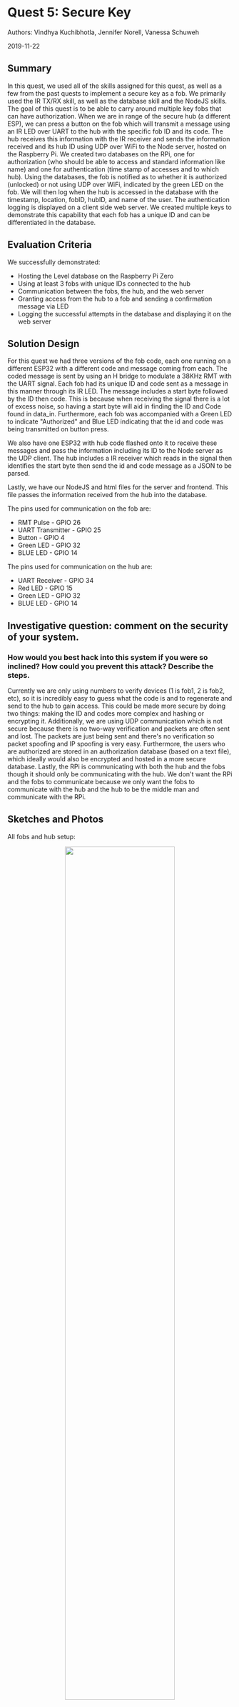 # Quest 5: Secure Key
Authors: Vindhya Kuchibhotla, Jennifer Norell, Vanessa Schuweh

2019-11-22

## Summary
In this quest, we used all of the skills assigned for this quest, as well as a few from the past quests to implement a secure key as a fob. We primarily used the IR TX/RX skill, as well as the database skill and the NodeJS skills. The goal of this quest is to be able to carry around multiple key fobs that can have authorization. When we are in range of the secure hub (a different ESP), we can press a button on the fob which will transmit a message using an IR LED over UART to the hub with the specific fob ID and its code. The hub receives this information with the IR receiver and sends the information received and its hub ID using UDP over WiFi to the Node server, hosted on the Raspberry Pi. We created two databases on the RPi, one for authorization (who should be able to access and standard information like name) and one for authentication (time stamp of accesses and to which hub). Using the databases, the fob is notified as to whether it is authorized (unlocked) or not using UDP over WiFi, indicated by the green LED on the fob. We will then log when the hub is accessed in the database with the timestamp, location, fobID, hubID, and name of the user.  The authentication logging is displayed on a client side web server. We created multiple keys to demonstrate this capability that each fob has a unique ID and can be differentiated in the database.


## Evaluation Criteria
We successfully demonstrated:

- Hosting the Level database on the Raspberry Pi Zero
- Using at least 3 fobs with unique IDs connected to the hub
- Communication between the fobs, the hub, and the web server
- Granting access from the hub to a fob and sending a confirmation message via LED
- Logging the successful attempts in the database and displaying it on the web server

## Solution Design
For this quest we had three versions of the fob code, each one running on a different ESP32 with a different code and message coming from each. The coded message is sent by using an H bridge to modulate a 38KHz RMT with the UART signal. Each fob had its unique ID and code sent as a message in this manner through its IR LED. The message includes a start byte followed by the ID then code. This is because when receiving the signal there is a lot of excess noise, so having a start byte will aid in finding the ID and Code found in data_in. Furthermore, each fob was accompanied with a Green LED to indicate "Authorized" and Blue LED indicating that the id and code was being transmitted on button press.

We also have one ESP32 with hub code flashed onto it to receive these messages and pass the information including its ID to the Node server as the UDP client. The hub includes a IR receiver which reads in the signal then identifies the start byte then send the id and code message as a JSON to be parsed.

Lastly, we have our NodeJS and html files for the server and frontend. This file passes the information received from the hub into the database.

The pins used for communication on the fob are:
- RMT Pulse - GPIO 26
- UART Transmitter - GPIO 25
- Button - GPIO 4
- Green LED - GPIO 32
- BLUE LED - GPIO 14

The pins used for communication on the hub are:
- UART Receiver - GPIO 34
- Red LED - GPIO 15
- Green LED - GPIO 32
- BLUE LED - GPIO 14

## Investigative question: comment on the security of your system.
### How would you best hack into this system if you were so inclined? How could you prevent this attack? Describe the steps.
Currently we are only using numbers to verify devices (1 is fob1, 2 is fob2, etc), so it is incredibly easy to guess what the code is and to regenerate and send to the hub to gain access. This could be made more secure by doing two things: making the ID and codes more complex and hashing or encrypting it. Additionally, we are using UDP communication which is not secure because there is no two-way verification and packets are often sent and lost. The packets are just being sent and there's no verification so packet spoofing and IP spoofing is very easy. Furthermore, the users who are authorized are stored in an authorization database (based on a text file), which ideally would also be encrypted and hosted in a more secure database. Lastly, the RPi is communicating with both the hub and the fobs though it should only be communicating with the hub. We don't want the RPi and the fobs to communicate because we only want the fobs to communicate with the hub and the hub to be the middle man and communicate with the RPi.



## Sketches and Photos
All fobs and hub setup:

<center><img src="./images/boards.jpeg" width="70%" /></center>

Wiring of a key fob:

<center><img src="./images/fob.jpg" width="70%" /></center>

Wiring of the hub:

<center><img src="./images/hub.jpg" width="70%" /></center>

System Overview:

<center><img src="./images/diagram.jpg" width="70%" /></center>

Screenshot of Web Client:

<center><img src="./images/html.png" width="70%" /></center>

## Supporting Artifacts
Video Demonstration                                 
[![Video](https://img.youtube.com/vi/CuT341z-EvY/0.jpg)](https://youtu.be/CuT341z-EvY)

Video Presentation                                            
[![Video](https://img.youtube.com/vi/D83yGM8bJis/0.jpg)](https://youtu.be/D83yGM8bJis)

- [Link to repo](https://github.com/BU-EC444/Team7-Schuweh-Kuchibhotla-Norell/tree/master/quest-5/code)

## References
* [State Model](http://whizzer.bu.edu/briefs/design-patterns/dp-state-machine)
* [LevelDB](https://www.npmjs.com/package/node-leveldb)
* [Database Design Pattern](http://whizzer.bu.edu/briefs/design-patterns/dp-db)
* [UDP Client Espressif Example](https://github.com/espressif/esp-idf/tree/master/examples/protocols/sockets/udp_client)
* [Node and Sockets](http://whizzer.bu.edu/briefs/design-patterns/dp-sockets)
* [IR TX/RX](http://whizzer.bu.edu/skills/ir-tx-rx)
* [IR Comms Design Pattern](http://whizzer.bu.edu/briefs/design-patterns/dp-irtxrx)
-----

## Reminders

- Video recording in landscape not to exceed 90s
- Each team member appears in video
- Make sure video permission is set accessible to the instructors
- Repo is private
